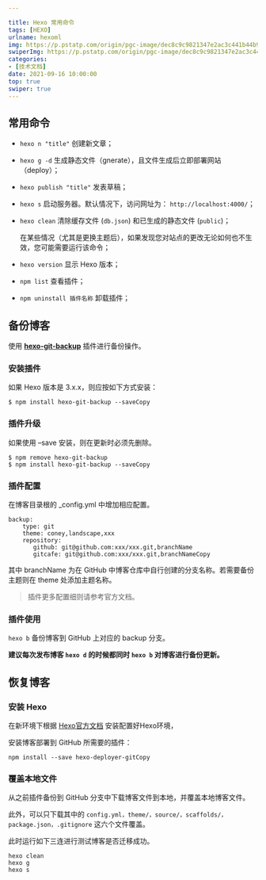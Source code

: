 ```yaml
---

title: Hexo 常用命令
tags: [HEXO]
urlname: hexoml
img: https://p.pstatp.com/origin/pgc-image/dec8c9c9821347e2ac3c441b44b936dd
swiperImg: https://p.pstatp.com/origin/pgc-image/dec8c9c9821347e2ac3c441b44b936dd
categories:
- [技术文档]
date: 2021-09-16 10:00:00
top: true
swiper: true
---
```


## 常用命令

- `hexo n "title"` 创建新文章；

- `hexo g -d` 生成静态文件（gnerate），且文件生成后立即部署网站（deploy）；

- `hexo publish "title"` 发表草稿；

- `hexo s` 启动服务器。默认情况下，访问网址为： `http://localhost:4000/`；

- `hexo clean` 清除缓存文件 (`db.json`) 和已生成的静态文件 (`public`)；

  在某些情况（尤其是更换主题后），如果发现您对站点的更改无论如何也不生效，您可能需要运行该命令；

- `hexo version` 显示 Hexo 版本；

- `npm list` 查看插件；

- `npm uninstall 插件名称` 卸载插件；

## 备份博客

使用 **[hexo-git-backup](https://github.com/coneycode/hexo-git-backup)** 插件进行备份操作。

### 安装插件

如果 Hexo 版本是 3.x.x，则应按如下方式安装：

```
$ npm install hexo-git-backup --saveCopy
```

### 插件升级

如果使用 –save 安装，则在更新时必须先删除。

```
$ npm remove hexo-git-backup
$ npm install hexo-git-backup --saveCopy
```

### 插件配置

在博客目录根的 _config.yml 中增加相应配置。

```
backup:
    type: git
    theme: coney,landscape,xxx
    repository:
       github: git@github.com:xxx/xxx.git,branchName
       gitcafe: git@github.com:xxx/xxx.git,branchNameCopy
```

其中 branchName 为在 GitHub 中博客仓库中自行创建的分支名称。若需要备份主题则在 theme 处添加主题名称。

> 插件更多配置细则请参考官方文档。

### 插件使用

`hexo b` 备份博客到 GitHub 上对应的 backup 分支。

**建议每次发布博客 `hexo d` 的时候都同时 `hexo b` 对博客进行备份更新。**

## 恢复博客

### 安装 Hexo

在新环境下根据 [Hexo官方文档](https://hexo.io/zh-cn/) 安装配置好Hexo环境，

安装博客部署到 GitHub 所需要的插件：

```
npm install --save hexo-deployer-gitCopy
```

### 覆盖本地文件

从之前插件备份到 GitHub 分支中下载博客文件到本地，并覆盖本地博客文件。

此外，可以只下载其中的 `config.yml，theme/，source/，scaffolds/，package.json，.gitignore` 这六个文件覆盖。

此时运行如下三连进行测试博客是否迁移成功。

```
hexo clean
hexo g
hexo s
```